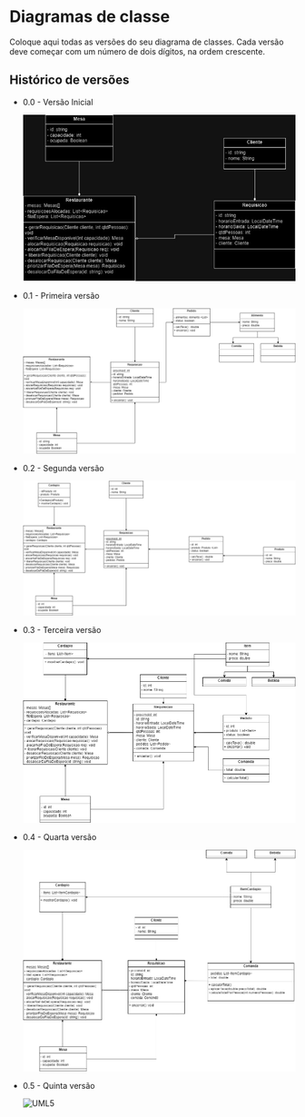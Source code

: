 # Diagramas de classe
Coloque aqui todas as versões do seu diagrama de classes. Cada versão deve começar com um número de dois dígitos, na ordem crescente.

## Histórico de versões

* 0.0 - Versão Inicial

    ![UML](letsburn-v.0.0.jpg)
  
* 0.1 - Primeira versão

    ![UML1](letsburn-v.0.1.jpg.png)
  
* 0.2 - Segunda versão

    ![UML2](letsburn-v.0.2.jpg)
  
* 0.3 - Terceira versão

    ![UML3](lestburn-v.03.jpg)
  
* 0.4 - Quarta versão

    ![UML4](lestburn-v.04.jpg)
  
* 0.5 - Quinta versão

    ![UML5](lestburn-v.06.jpg)
  

